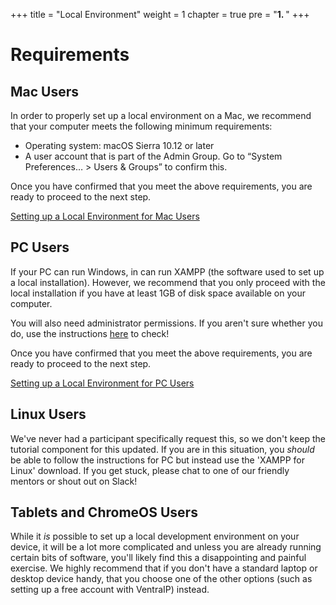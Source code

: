 +++
title = "Local Environment"
weight = 1
chapter = true
pre = "<b>1. </b>"
+++

# Requirements

## Mac Users

In order to properly set up a local environment on a Mac, we recommend that your computer meets the following minimum requirements:

- Operating system: macOS Sierra 10.12 or later
- A user account that is part of the Admin Group. Go to “System Preferences… > Users & Groups” to confirm this.

Once you have confirmed that you meet the above requirements, you are ready to proceed to the next step.

[Setting up a Local Environment for Mac Users](/wordpress/initial_setup/local_environment/local_on_mac/)

## PC Users

If your PC can run Windows, in can run XAMPP (the software used to set up a local installation). However, we recommend that you only proceed with the local installation if you have at least 1GB of disk space available on your computer. 

You will also need administrator permissions. If you aren't sure whether you do, use the instructions [here](https://www.computerhope.com/issues/ch001093.htm) to check!

Once you have confirmed that you meet the above requirements, you are ready to proceed to the next step.

[Setting up a Local Environment for PC Users](/wordpress/initial_setup/local_environment/local_on_pc/)

## Linux Users

We've never had a participant specifically request this, so we don't keep the tutorial component for this updated. If you are in this situation, you *should* be able to follow the instructions for PC but instead use the 'XAMPP for Linux' download. If you get stuck, please chat to one of our friendly mentors or shout out on Slack!

## Tablets and ChromeOS Users

While it *is* possible to set up a local development environment on your device, it will be a lot more complicated and unless you are already running certain bits of software, you'll likely find this a disappointing and painful exercise. We highly recommend that if you don't have a standard laptop or desktop device handy, that you choose one of the other options (such as setting up a free account with VentraIP) instead.